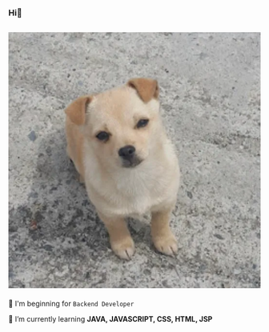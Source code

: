 ### Hi👋 
![프로필 이미지](./dog.png)
---

🐣 I'm beginning for `Backend Developer`

🌱 I’m currently learning **JAVA, JAVASCRIPT, CSS, HTML, JSP**




